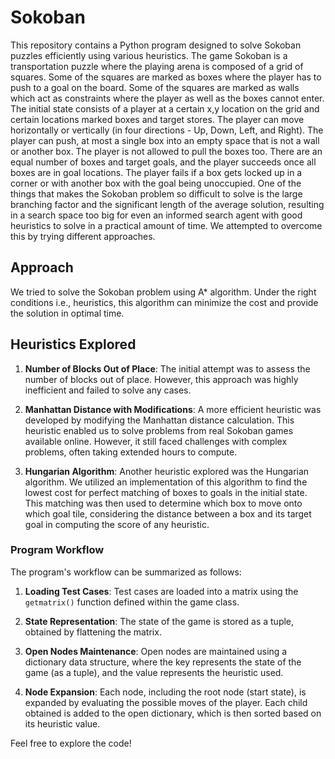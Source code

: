 # Sokoban
 
This repository contains a Python program designed to solve Sokoban puzzles efficiently using various heuristics. The game Sokoban is a transportation puzzle where the playing arena is composed of a grid of squares. Some of the squares are marked as boxes where the player has to push to a goal on the board. Some of the squares are marked as walls which act as constraints where the player as well as the boxes cannot enter. The initial state consists of a player at a certain x,y location on the grid and certain locations marked boxes and target stores. The player can move horizontally or vertically (in four directions - Up, Down, Left, and Right). The player can push, at most a single box into an empty space that is not a wall or another box. The player is not allowed to pull the boxes too. There are an equal number of boxes and target goals, and the player succeeds once all boxes are in goal locations. The player fails if a box gets locked up in a corner or with another box with the goal being unoccupied. One of the things that makes the Sokoban problem so difficult to solve is the large branching factor and the significant length of the average solution, resulting in a search space too big for even an informed search agent with good heuristics to solve in a practical amount of time. We attempted to overcome this by trying different approaches.

## Approach
We tried to solve the Sokoban problem using A* algorithm. Under the right conditions i.e., heuristics, this algorithm can minimize the cost and provide the solution in optimal time.

## Heuristics Explored

1. **Number of Blocks Out of Place**: The initial attempt was to assess the number of blocks out of place. However, this approach was highly inefficient and failed to solve any cases.

2. **Manhattan Distance with Modifications**: A more efficient heuristic was developed by modifying the Manhattan distance calculation. This heuristic enabled us to solve problems from real Sokoban games available online. However, it still faced challenges with complex problems, often taking extended hours to compute.

3. **Hungarian Algorithm**: Another heuristic explored was the Hungarian algorithm. We utilized an implementation of this algorithm to find the lowest cost for perfect matching of boxes to goals in the initial state. This matching was then used to determine which box to move onto which goal tile, considering the distance between a box and its target goal in computing the score of any heuristic.

### Program Workflow

The program's workflow can be summarized as follows:

1. **Loading Test Cases**: Test cases are loaded into a matrix using the `getmatrix()` function defined within the game class.
   
2. **State Representation**: The state of the game is stored as a tuple, obtained by flattening the matrix.
   
3. **Open Nodes Maintenance**: Open nodes are maintained using a dictionary data structure, where the key represents the state of the game (as a tuple), and the value represents the heuristic used.
   
4. **Node Expansion**: Each node, including the root node (start state), is expanded by evaluating the possible moves of the player. Each child obtained is added to the open dictionary, which is then sorted based on its heuristic value.

Feel free to explore the code!

 
